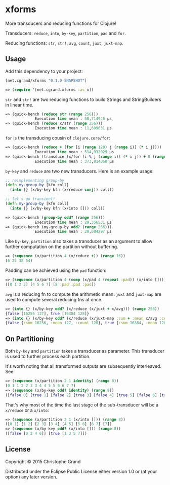 # xforms

More transducers and reducing functions for Clojure!

Transducers: `reduce`, `into`, `by-key`, `partition`, `pad` and `for`.

Reducing functions: `str`, `str!`, `avg`, `count`, `juxt`, `juxt-map`.

## Usage

Add this dependency to your project:

```clj
[net.cgrand/xforms "0.1.0-SNAPSHOT"]
```

```clj
=> (require '[net.cgrand.xforms :as x])
```

`str` and `str!` are two reducing functions to build Strings and StringBuilders in linear time.

```clj
=> (quick-bench (reduce str (range 256)))
             Execution time mean : 58,714946 µs
=> (quick-bench (reduce x/str (range 256)))
             Execution time mean : 11,609631 µs
```

`for` is the transducing cousin of `clojure.core/for`:

```clj
=> (quick-bench (reduce + (for [i (range 128) j (range i)] (* i j))))
             Execution time mean : 514,932029 µs
=> (quick-bench (transduce (x/for [i % j (range i)] (* i j)) + 0 (range 128)))
             Execution time mean : 373,814060 µs
```

`by-key` and `reduce` are two new transducers. Here is an example usage:

```clj
;; reimplementing group-by
(defn my-group-by [kfn coll]
  (into {} (x/by-key kfn (x/reduce conj)) coll))

;; let's go transient!
(defn my-group-by [kfn coll]
  (into {} (x/by-key kfn (x/into [])) coll))

=> (quick-bench (group-by odd? (range 256)))
             Execution time mean : 29,356531 µs
=> (quick-bench (my-group-by odd? (range 256)))
             Execution time mean : 20,604297 µs
```

Like `by-key`, `partition` also takes a transducer as an argument to allow further computation on the partition without buffering.

```clj
=> (sequence (x/partition 4 (x/reduce +)) (range 16))
(6 22 38 54)
```

Padding can be achieved using the `pad` function:

```clj
=> (sequence (x/partition 4 (comp (x/pad 4 (repeat :pad)) (x/into []))) (range 9))
([0 1 2 3] [4 5 6 7] [8 :pad :pad :pad])
```


`avg` is a reducing fn to compute the arithmetic mean. `juxt` and `juxt-map` are used to compute several reducing fns at once.

```clj
=> (into {} (x/by-key odd? (x/reduce (x/juxt + x/avg))) (range 256))
{false [16256 127], true [16384 128]}
=> (into {} (x/by-key odd? (x/reduce (x/juxt-map :sum + :mean x/avg :count x/count))) (range 256))
{false {:sum 16256, :mean 127, :count 128}, true {:sum 16384, :mean 128, :count 128}}
```

## On Partitioning

Both `by-key` and `partition` takes a transducer as parameter. This transducer is used to further process each partition.

It's worth noting that all transformed outputs are subsequently interleaved. See:

```clj
=> (sequence (x/partition 2 1 identity) (range 8))
(0 1 1 2 2 3 3 4 4 5 5 6 6 7 7)
=> (sequence (x/by-key odd? identity) (range 8))
([false 0] [true 1] [false 2] [true 3] [false 4] [true 5] [false 6] [true 7])
```

That's why most of the time the last stage of the sub-transducer will be a `x/reduce` or a `x/into`:

```clj
=> (sequence (x/partition 2 1 (x/into [])) (range 8))
([0 1] [1 2] [2 3] [3 4] [4 5] [5 6] [6 7] [7])
=> (sequence (x/by-key odd? (x/into [])) (range 8))
([false [0 2 4 6]] [true [1 3 5 7]])
```

## License

Copyright © 2015 Christophe Grand

Distributed under the Eclipse Public License either version 1.0 or (at
your option) any later version.
